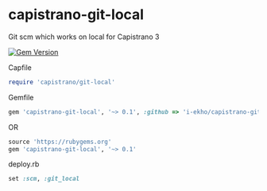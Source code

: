 capistrano-git-local
=================================

Git scm which works on local for Capistrano 3

[![Gem Version](https://badge.fury.io/rb/capistrano-git-local.svg)](http://badge.fury.io/rb/capistrano-git-local)

Capfile
```ruby
require 'capistrano/git-local'
```

Gemfile
```ruby
gem 'capistrano-git-local', '~> 0.1', :github => 'i-ekho/capistrano-git-local'
```
OR
```ruby
source 'https://rubygems.org'
gem 'capistrano-git-local', '~> 0.1'
```

deploy.rb
```ruby
set :scm, :git_local
```
